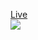 <p align="center">  
  <div>
      <a href = "https://ensvrdrcardgame.netlify.app/"> Live <a>
  </div>
  <div>
    <img src="https://github.com/enesvardar/kodluyoruz-front-end/blob/main/redux/card-game/image.gif">
  </div>
</p>
